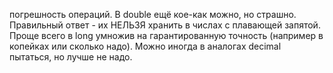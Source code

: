 погрешность операций. В double ещё кое-как можно, но страшно. Правильный ответ - их НЕЛЬЗЯ хранить в числах с плавающей запятой. Проще всего в long умножив на гарантированную точность (например в копейках или сколько надо). Можно иногда в аналогах decimal пытаться, но лучше не надо.